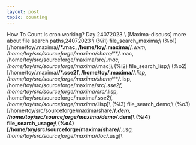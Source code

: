 ```yaml
---
layout: post
topic: counting
---
```


How To Count
Is cron working?
Day 
24072023 \\
[Maxima-discuss] more about file search paths,24072023 \\
(%i1) file_search_maxima;\\
(%o1) [/home/toy/.maxima/**/*.mac, /home/toy/.maxima/**/*.wxm, 
/home/toy/src/sourceforge/maxima/share/**/*.mac, 
/home/toy/src/sourceforge/maxima/src/*.mac, 
/home/toy/src/sourceforge/maxima/*.mac]\\
(%i2) file_search_lisp;\\
(%o2) [/home/toy/.maxima/**/*.sse2f, /home/toy/.maxima/**/*.lisp, 
/home/toy/src/sourceforge/maxima/share/**/*.lisp, 
/home/toy/src/sourceforge/maxima/src/*.sse2f, 
/home/toy/src/sourceforge/maxima/src/*.lisp, 
/home/toy/src/sourceforge/maxima/*.sse2f, 
/home/toy/src/sourceforge/maxima/*.lisp]\\
(%i3) file_search_demo;\\
(%o3) [/home/toy/src/sourceforge/maxima/share/**/*.dem, 
                                   /home/toy/src/sourceforge/maxima/demo/*.dem]\\
(%i4) file_search_usage;\\
(%o4) [/home/toy/src/sourceforge/maxima/share/**/*.usg, 
                                    /home/toy/src/sourceforge/maxima/doc/*.usg]\\